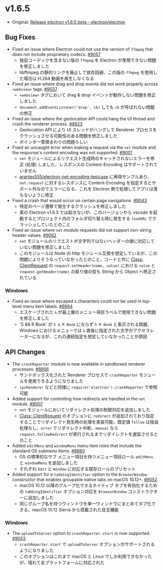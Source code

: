 # v1.6.5

* Original: [Release electron v1.6.5 beta - electron/electron](https://github.com/electron/electron/releases/tag/v1.6.5)

## Bug Fixes

* Fixed an issue where Electron could not use the version of `ffmpeg` that does not include proprietary codecs. [#9057](https://github.com/electron/electron/pull/9057)
  * 独自コーデックを含まない版の `ffmpeg` を Electron が使用できない問題を修正しました
  * libffmpeg の静的リンクを廃止して依存回避、この版の `ffmpeg` を使用した場合は H.264 動画を再生しなくなる
* Fixed an issue where drag and drop events did not work properly across `<webview>` tags. [#9037](https://github.com/electron/electron/pull/9037)
  * `<webview>` タグにおいて drag & drop イベントが動作しない問題を修正しました
  * `document.addEventListener('drop', cb)` しても `cb` が呼ばれない問題の修正
* Fixed an issue where the geolocation API could hang the UI thread and crash the renderer process. [#8923](https://github.com/electron/electron/pull/8923)
  * Geolocation API により UI スレッドがハングして Renderer プロセスをクラッシュさせる可能性のある問題を修正しました
  * ポインター管理まわりの問題らしい
* Fixed an uncaught error when making a request via the `net` module and the response's content encoding was not supported. [#9001](https://github.com/electron/electron/pull/9001)
  * `net` モジュールによるリクエスト生成時のキャッチされないエラーを修正 (処理) しました、レスポンスの Content-Encoding はサポートされていません
  * [arantes555/electron-net-encoding-testcase](https://github.com/arantes555/electron-net-encoding-testcase) に再現サンプルあり、`net.request` に対するレスポンスに Content-Encoding を指定するとサポート外なのでエラーになる、これを Electron 側で処理してアプリは落ちないように修正
* Fixed a crash that would occur on certain page navigations. [#9043](https://github.com/electron/electron/pull/9043)
  * 特定のページ遷移で発生するクラッシュを修正しました
  * 素の Electron v1.6.3 では起きないが、このバージョンから vscode を起動するとプロジェクト内のフォルダ切り替え時に発生する `loadURL` でクラッシュしていたとのこと
* Fixed an issue where `net` module requests did not support non-string header values. [#9062](https://github.com/electron/electron/pull/9062)
  * `net` モジュールのリクエストが文字列ではないヘッダーの値に対応していない問題を修正しました
  * このモジュールは Node の http モジュール互換を想定しているが、この問題によりそうなっていなかったとのこと、コードと共に [Class: ClientRequest](https://github.com/electron/electron/blob/master/docs/api/client-request.md) の `request.setHeader(name, value)` における `value` と `request.getHeader(name)` の戻り値の型も String から Object へ修正されている

### Windows

* Fixed an issue where escaped `&` characters could not be used in top-level menu item labels. [#8984](https://github.com/electron/electron/pull/8984)
  * エスケープされた `&` が最上層のメニュー項目ラベルで使用できない問題を修正しました
  * 'S && R Book' が `S & R Book` にならず `S R Book` と表示される問題、Windows におけるメニューでは `&` 直後に指定された文字がアクセラレーターになるが、これの連続指定を想定していなかったことが原因

## API Changes

* The `crashReporter` module is now available in sandboxed renderer processes. [#8956](https://github.com/electron/electron/pull/8956)
  * サンドボックス化された Renderer プロセスで `crashReporter` モジュールを使用できるようになりました
  * `ipcRenderer` などと同様に `require('electron').crashReporter` で参照可能
* Added support for controlling how redirects are handled in the `net` module. [#9007](https://github.com/electron/electron/pull/9007)
  * `net` モジュールにおいてリダイレクト処理の制御対応を追加しました
  * [Class: ClientRequest](https://github.com/electron/electron/blob/master/docs/api/client-request.md) のオプションに `redirect` が追加されており指定することでリダイレクト発生時の処理を実装可能、既定値 `follow` は独自処理なし、`error` でリダイレクト中断、`manual` なら `request.followRedirect` が実行されるまでリダイレクトを遅延させるとのこと
* Added `editMenu` and `windowMenu` menu item roles that include the standard OS submenu items. [#8880](https://github.com/electron/electron/pull/8880)
  * OS の標準的なサブ メニュー項目を持つメニュー項目ロール `editMenu` と `windowMenu` を追加しました
  * それぞれ `Edit` と `Window` に対応する既存ロールのプリセット
* Added support for a `tabbingIdentifier` option to the `BrowserWindow` constructor that enables groupable native tabs on macOS 10.12+. [#9052](https://github.com/electron/electron/pull/9052)
  * macOS 10.12 以降のグループ化できるネイティブ タブを有効化するための `tabbingIdentifier` オプション対応を `BrowserWindow` コンストラクターに追加しました
  * 同じグループ名を持つウィンドウを単一ウィンドウにまとめてタブ化できる、macOS 10.12 Sierra から搭載された目玉機能

### Windows

* The `uploadToServer` option to `crashReporter.start` is now supported. [#9053](https://github.com/electron/electron/pull/9053)
  * `crashReporter.start` で `uploadToServer` オプションがサポートされるようになりました
  * このオプションはこれまで macOS と Linux でしか利用できなかったが、晴れて全プラットフォームに対応された
